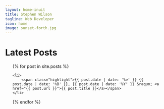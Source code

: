 ```yaml
---
layout: home-inuit
title: Stephen Wilson
tagline: Web Developer
icon: home
image: sunset-forth.jpg
---
```


# Latest Posts

<ul class="xicons-ul post-list">
	<!-- <li><i class="icon-li icon-chevron-sign-right"></i> -->
{% for post in site.posts %}


	<li>
		<span class="highlight">{{ post.date | date: '%e' }} {{ post.date | date: '%B' }}, {{ post.date | date: '%Y' }} &raquo; <a href="{{ post.url }}">{{ post.title }}</a></span> 
	</li>
	

{% endfor %}
</ul>